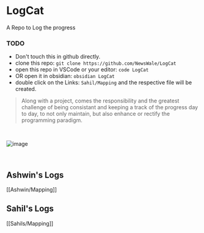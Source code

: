 # LogCat

A Repo to Log the progress

### **TODO**
- Don't touch this in github directly.
- clone this repo: `git clone https://github.com/NewsWale/LogCat`
- open this repo in VSCode or your editor: `code LogCat`
- OR open it in obsidian: `obsidian LogCat`
- double click on the Links: `Sahil/Mapping` and the respective file will be created.

> Along with a project, comes the responsibility and the greatest challenge of being consistant and keeping a track of the progress day to day, to not only maintain, but also enhance or rectify the programming paradigm.
<br>

![image](https://github.com/user-attachments/assets/fd2391c3-48fb-4ee6-8ed9-337660b4420d)

<br>


## Ashwin's Logs
[[Ashwin/Mapping]]

## Sahil's Logs
[[Sahils/Mapping]]

